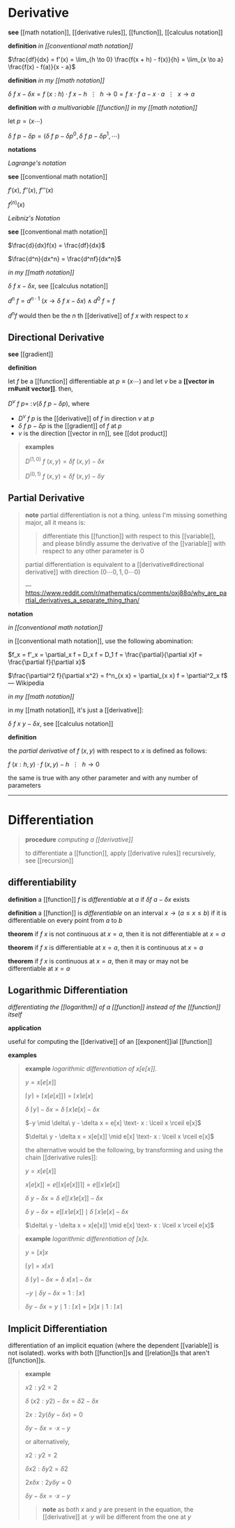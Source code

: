 # Derivative

**see** [[math notation]], [[derivative rules]], [[function]], [[calculus notation]]

**definition** _in [[conventional math notation]]_

$\frac{df}{dx} = f'(x) = \lim_{h \to 0} \frac{f(x + h) - f(x)}{h} = \lim_{x \to a} \frac{f(x) - f(a)}{x - a}$

**definition** _in my [[math notation]]_

$\delta\ f\ x - \delta x = f\ (x : h) \cdot f\ x - h\ \ \vdots\ \ h \rightarrow 0 = f\ x \cdot f\ a - x \cdot a\ \ \vdots\ \ x \rightarrow a$

**definition** _with a multivariable [[function]] in my [[math notation]]_

let $p = (x \cdots)$

$\delta\ f\ p - \delta p = (\delta\ f\ p - \delta p^0, \delta\ f\ p - \delta p^1, \cdots)$

**notations**

_Lagrange's notation_

**see** [[conventional math notation]]

$f'(x)$, $f''(x)$, $f'''(x)$

$f^{(n)}(x)$

_Leibniz's Notation_

**see** [[conventional math notation]]

$\frac{d}{dx}f(x) = \frac{df}{dx}$

$\frac{d^n}{dx^n} = \frac{d^nf}{dx^n}$

_in my [[math notation]]_

$\delta\ f\ x - \delta x$, see [[calculus notation]]

$d^n\ f = d^{n \cdot 1}\ (x \rightarrow \delta\ f\ x - \delta x) \land d^0\ f = f$

$d^n f$ would then be the $n$ th [[derivative]] of $f\ x$ with respect to $x$

## Directional Derivative

**see** [[gradient]]

**definition**

let $f$ be a [[function]] differentiable at $p \equiv (x \cdots)$ and let $v$ be a **[[vector in rn#unit vector]]**. then,

$D^v\ f\ p =\ :\! v (\delta\ f\ p - \delta p)$, where

- $D^v\ f\ p$ is the [[derivative]] of $f$ in direction $v$ at $p$
- $\delta\ f\ p - \delta p$ is the [[gradient]] of $f$ at $p$
- $v$ is the direction [[vector in rn]], see [[dot product]]

> **examples**
>
> $D^{(1, 0)}\ f\ (x, y) = \delta f\ (x, y) - \delta x$
>
> $D^{(0, 1)}\ f\ (x, y) = \delta f\ (x, y) - \delta y$

## Partial Derivative

> **note** partial differentiation is not a thing. unless I'm missing something major, all it means is:
>
> > differentiate this [[function]] with respect to this [[variable]], and please blindly assume the derivative of the [[variable]] with respect to any other parameter is $0$
>
> partial differentiation is equivalent to a [[derivative#directional derivative]] with direction $(0 \cdots 0, 1, 0 \cdots 0)$
>
> &mdash; <https://www.reddit.com/r/mathematics/comments/oxj88q/why_are_partial_derivatives_a_separate_thing_than/>

**notation**

_in [[conventional math notation]]_

in [[conventional math notation]], use the following abomination:

$f_x = f'_x = \partial_x f = D_x f = D_1 f = \frac{\partial}{\partial x}f = \frac{\partial f}{\partial x}$

$\frac{\partial^2 f}{\partial x^2} = f^n_{x x} = \partial_{x x} f = \partial^2_x f$ &mdash; Wikipedia

_in my [[math notation]]_

in my [[math notation]], it's just a [[derivative]]:

$\delta\ f\ x\ y - \delta x$, see [[calculus notation]]

**definition**

the _partial derivative_ of $f\ (x, y)$ with respect to $x$ is defined as follows:

$f\ (x : h, y) \cdot f\ (x, y) - h\ \ \vdots\ \ h \rightarrow 0$

the same is true with any other parameter and with any number of parameters

---

# Differentiation

> **procedure** _computing a [[derivative]]_
>
> to differentiate a [[function]], apply [[derivative rules]] recursively, see [[recursion]]

## differentiability

**definition** a [[function]] $f$ is _differentiable_ at $a$ if $\delta f\ a - \delta x$ exists

**definition** a [[function]] is _differentiable_ on an interval $x \rightarrow (a \le x \le b)$ if it is differentiable on every point from $a$ to $b$

**theorem** if $f\ x$ is not continuous at $x = a$, then it is not differentiable at $x = a$

**theorem** if $f\ x$ is differentiable at $x = a$, then it is continuous at $x = a$

**theorem** if $f\ x$ is continuous at $x = a$, then it may or may not be differentiable at $x = a$

## Logarithmic Differentiation

_differentiating the [[logarithm]] of a [[function]] instead of the [[function]] itself_

**application**

useful for computing the [[derivative]] of an [[exponent]]ial [[function]]

**examples**

> **example** _logarithmic differentiation of $x[e[x]]$._
>
> $y = x[e[x]]$
>
> $\lceil y \rceil = \lceil x[e[x]] \rceil = \lceil x \rceil e[x]$
>
> $\delta\ \lceil y \rceil - \delta x = \delta\ \lceil x \rceil e[x] - \delta x$
>
> $-y \mid \delta\ y - \delta x = e[x] \text- x : \lceil x \rceil e[x]$
>
> $\delta\ y - \delta x = x[e[x]] \mid e[x] \text- x : \lceil x \rceil e[x]$
>
> the alternative would be the following, by transforming and using the chain [[derivative rules]]:
>
> $y = x[e[x]]$
>
> $x[e[x]] = e[\lceil x[e[x]] \rceil] = e[\lceil x \rceil e[x]]$
>
> $\delta\ y - \delta x = \delta\ e[\lceil x \rceil e[x]] - \delta x$
>
> $\delta\ y - \delta x = e[\lceil x \rceil e[x]] \mid \delta\ \lceil x \rceil e[x] - \delta x$
>
> $\delta\ y - \delta x = x[e[x]] \mid e[x] \text- x : \lceil x \rceil e[x]$

> **example** _logarithmic differentiation of $[x]x$._
>
> $y = [x]x$
>
> $\lceil y \rceil = x \lceil x \rceil$
>
> $\delta\ \lceil y \rceil - \delta x = \delta\ x \lceil x \rceil - \delta x$
>
> $-y \mid \delta y - \delta x = 1 : \lceil x \rceil$
>
> $\delta y - \delta x = y \mid 1 : \lceil x \rceil = [x]x \mid 1 : \lceil x \rceil$

## Implicit Differentiation

differentiation of an implicit equation (where the dependent [[variable]] is not isolated). works with both [[function]]s and [[relation]]s that aren't [[function]]s.

> **example**
>
> $x2 : y2 = 2$
>
> $\delta\ (x2 : y2) - \delta x = \delta 2 - \delta x$
>
> $2x : 2y(\delta y - \delta x) = 0$
>
> $\delta y - \delta x = \cdot x - y$
>
> or alternatively,
>
> $x2 : y2 = 2$
>
> $\delta x2 : \delta y2 = \delta 2$
>
> $2x \delta x : 2y \delta y = 0$
>
> $\delta y - \delta x = \cdot x - y$
>
> > **note** as both $x$ and $y$ are present in the equation, the [[derivative]] at $\cdot y$ will be different from the one at $y$

